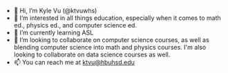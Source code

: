 - 👋 Hi, I’m Kyle Vu (@ktvuwhs)
- 👀 I’m interested in all things education, especially when it comes to math ed., physics ed., and computer science ed.
- 🌱 I’m currently learning ASL
- 💞️ I’m looking to collaborate on computer science courses, as well as blending computer science into math and physics courses.  I'm also looking to collaborate on data science courses as well.
- 📫 You can reach me at ktvu@hbuhsd.edu

<!---
ktvuwhs/ktvuwhs is a ✨ special ✨ repository because its `README.md` (this file) appears on your GitHub profile.
You can click the Preview link to take a look at your changes.
--->
